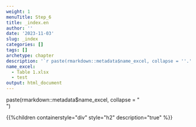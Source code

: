 ```yaml
---
weight: 1
menuTitle: Step_6
title: _index.en
author: ''
date: '2023-11-03'
slug: _index
categories: []
tags: []
archetype: chapter
description: '`r paste(rmarkdown::metadata$name_excel, collapse = ''.'')`'
name_excel:
  - Table 1.xlsx
  - test
output: html_document
---
```


paste(rmarkdown::metadata$name_excel, collapse = "<br>")

{{%children containerstyle="div" style="h2" description="true" %}}
